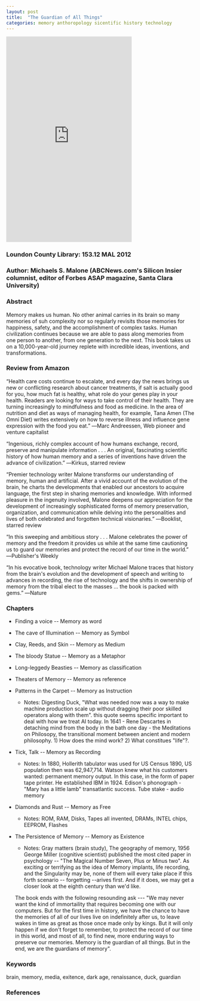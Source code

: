 ```yaml
---
layout: post
title:  "The Guardian of All Things"
categories: memory anthoropology sicentific history technology
---
```


<iframe type="text/html" sandbox="allow-scripts allow-same-origin allow-popups" width="336" height="550" frameborder="0" allowfullscreen style="max-width:100%" src="https://m.media-amazon.com/images/I/81PRj2Q8fTL._SL1500_.jpg"></iframe>

### Loundon County Library: 153.12 MAL 2012
### Author: Michaels S. Malone (ABCNews.com's Silicon Insier columnist, editor of Forbes ASAP magazine, Santa Clara University)

### Abstract
Memory makes us human. No other animal carries in its brain so many memories of suh complexity nor so regularly revisits those memories for happiness, safety, and the accomplishment of complex tasks. Human civilization continues because we are able to pass along memories from one person to another, from one generation to the next.  This book takes us on a 10,000-year-old journey replete with incredible ideas, inventions, and transformations. 

### Review from Amazon

“Health care costs continue to escalate, and every day the news brings us new or conflicting research about cancer treatments, if salt is actually good for you, how much fat is healthy, what role do your genes play in your health. Readers are looking for ways to take control of their health. They are turning increasingly to mindfulness and food as medicine. In the area of nutrition and diet as ways of managing health, for example, Tana Amen (The Omni Diet) writes extensively on how to reverse illness and influence gene expression with the food you eat.” ―Marc Andreessen, Web pioneer and venture capitalist

“Ingenious, richly complex account of how humans exchange, record, preserve and manipulate information . . . An original, fascinating scientific history of how human memory and a series of inventions have driven the advance of civilization.” ―Kirkus, starred review

“Premier technology writer Malone transforms our understanding of memory, human and artificial. After a vivid account of the evolution of the brain, he charts the developments that enabled our ancestors to acquire language, the first step in sharing memories and knowledge. With informed pleasure in the ingenuity involved, Malone deepens our appreciation for the development of increasingly sophisticated forms of memory preservation, organization, and communication while delving into the personalities and lives of both celebrated and forgotten technical visionaries.” ―Booklist, starred review

“In this sweeping and ambitious story . . . Malone celebrates the power of memory and the freedom it provides us while at the same time cautioning us to guard our memories and protect the record of our time in the world.” ―Publisher's Weekly

“In his evocative book, technology writer Michael Malone traces that history from the brain's evolution and the development of speech and writing to advances in recording, the rise of technology and the shifts in ownership of memory from the tribal elect to the masses … the book is packed with gems.” ―Nature

### Chapters
* Finding a voice -- Memory as word
* The cave of Illumination -- Memory as Symbol
* Clay, Reeds, and Skin -- Memory as Medium
* The bloody Statue -- Memory as a Metaphor
* Long-leggedy Beasties -- Memory as classification
* Theaters of Memory -- Memory as reference
* Patterns in the Carpet -- Memory as Instruction
  * Notes: Digesting Duck, "What was needed now was a way to make machine production scale up without dragging their poor skilled operators along with them". this quote seems specific important to deal with how we treat AI today. In 1641 - Rene Descartes in detaching mind from the body in the bath one day - the Meditations on Philosopy, the transitional moment between ancient and modern philosophy.  1) How does the mind work?  2) What constitues "life"?.   
* Tick, Talk -- Memory as Recording
  * Notes: In 1880, Hollerith tabulator was used for US Census 1890, US population then was 62,947,714.  Watson knew what his customers wanted: permanent memory output. In this case, in the form of paper tape printer. He established IBM in 1924.  Edison's phonograph - "Mary has a little lamb" transatlantic success. Tube stake - audio memory
* Diamonds and Rust -- Memory as Free
  * Notes: ROM, RAM, Disks, Tapes all invented, DRAMs, INTEL chips, EEPROM, Flashes
* The Persistence of Memory -- Memory as Existence
  * Notes: Gray matters (brain study), The geography of memory, 1956 George Miller (cognitive scientist) published the most cited paper in psychology -- "The Magical Number Seven, Plus or Minus two".   As exciting or terrifying as the idea of Memory implants, life recording, and the Singularity may be, none of them will every take place if this forth scenario -- forgetting --arives first. And if it does, we may get a closer look at the eighth century than we'd like.

  The book ends with the following resounding ask --- "We may never want the kind of immortaility that requires becoming one with our computers. But for the first time in history, we have the chance to have the memories of all of our lives live on indefinitely after us, to leave wakes in time as great as those once made only by kings. But it will only happen if we don't forget to remember, to protect the record of our time in this world, and most of all, to find new, more enduring ways to preserve our memories.  Memory is the guardian of all things. But in the end, we are the guardians of memory".

### Keywords
brain, memory, media, exitence, dark age, renaissance, duck, guardian

### References






 
